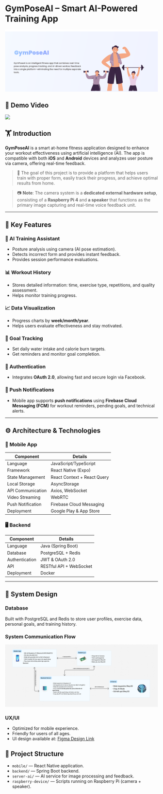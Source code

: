 # GymPoseAI – Smart AI-Powered Training App

![Thumbnail](./docs//images//thumbnail_1.png)

## 🎥 Demo Video

![](./docs/videos/demo1.gif)

## 🏋️ Introduction

**GymPoseAI** is a smart at-home fitness application designed to enhance your workout effectiveness using artificial intelligence (AI). The app is compatible with both **iOS** and **Android** devices and analyzes user posture via camera, offering real-time feedback.

> 📌 The goal of this project is to provide a platform that helps users train with proper form, easily track their progress, and achieve optimal results from home.

> 📷 **Note**: The camera system is a **dedicated external hardware setup**, consisting of a **Raspberry Pi 4** and **a speaker** that functions as the primary image capturing and real-time voice feedback unit.

---

## 🚀 Key Features

### 🤖 AI Training Assistant

-   Posture analysis using camera (AI pose estimation).
-   Detects incorrect form and provides instant feedback.
-   Provides session performance evaluations.

### 📊 Workout History

-   Stores detailed information: time, exercise type, repetitions, and quality assessment.
-   Helps monitor training progress.

### 📈 Data Visualization

-   Progress charts by **week/month/year**.
-   Helps users evaluate effectiveness and stay motivated.

### 🎯 Goal Tracking

-   Set daily water intake and calorie burn targets.
-   Get reminders and monitor goal completion.

### 🔐 Authentication

-   Integrates **OAuth 2.0**, allowing fast and secure login via Facebook.

### 🔔 Push Notifications

-   Mobile app supports **push notifications** using **Firebase Cloud Messaging (FCM)** for workout reminders, pending goals, and technical alerts.

---

## ⚙️ Architecture & Technologies

### 📱 Mobile App

| Component         | Details                     |
| ----------------- | --------------------------- |
| Language          | JavaScript/TypeScript       |
| Framework         | React Native (Expo)         |
| State Management  | React Context + React Query |
| Local Storage     | AsyncStorage                |
| API Communication | Axios, WebSocket            |
| Video Streaming   | WebRTC                      |
| Push Notification | Firebase Cloud Messaging    |
| Deployment        | Google Play & App Store     |

### 🖥 Backend

| Component      | Details                 |
| -------------- | ----------------------- |
| Language       | Java (Spring Boot)      |
| Database       | PostgreSQL + Redis      |
| Authentication | JWT & OAuth 2.0         |
| API            | RESTful API + WebSocket |
| Deployment     | Docker                  |

---

## 📐 System Design

### Database

Built with PostgreSQL and Redis to store user profiles, exercise data, personal goals, and training history.

### System Communication Flow

![ System Communication Flow](./docs//images//System%20Architecture.png)

### UX/UI

-   Optimized for mobile experience.
-   Friendly for users of all ages.
-   UI design available at: [Figma Design Link](https://www.figma.com/design/2GB0ydtcTsVVXGfvhwPwpN/Fitness-app--Community-?node-id=902-2905&p=f&t=4goRQRtu0oL84PbX-0)

## 📁 Project Structure

-   `mobile/` — React Native application.
-   `backend/` — Spring Boot backend.
-   `server-ai/` — AI service for image processing and feedback.
-   `raspberry-device/` — Scripts running on Raspberry Pi (camera + speaker).
